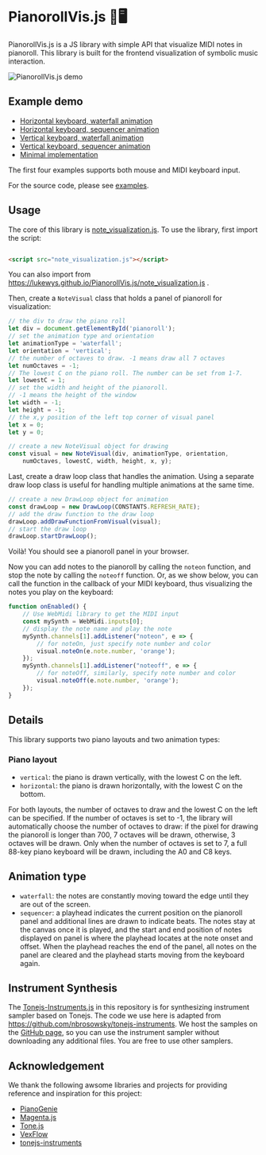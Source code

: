 # PianorollVis.js 🎹🖥️

PianorollVis.js is a JS library with simple API that visualize MIDI notes in pianoroll.
This library is built for the frontend visualization of symbolic music interaction.

![PianorollVis.js demo](./assets/pianorollvisjsDemo.gif)

## Example demo

- [Horizontal keyboard, waterfall animation](https://lukewys.github.io/PianorollVis.js/examples/horizontal-waterfall.html)
- [Horizontal keyboard, sequencer animation](https://lukewys.github.io/PianorollVis.js/examples/horizontal-sequencer.html)
- [Vertical keyboard, waterfall animation](https://lukewys.github.io/PianorollVis.js/examples/vertical-waterfall.html)
- [Vertical keyboard, sequencer animation](https://lukewys.github.io/PianorollVis.js/examples/vertical-sequencer.html)
- [Minimal implementation](https://lukewys.github.io/PianorollVis.js/examples/minimal_example.html)

The first four examples supports both mouse and MIDI keyboard input.

For the source code, please see [examples](./examples).

## Usage

The core of this library is [note_visualization.js](./note_visualization.js).
To use the library, first import the script:

```html

<script src="note_visualization.js"></script>
```

You can also import from https://lukewys.github.io/PianorollVis.js/note_visualization.js .

Then, create a `NoteVisual` class that holds a panel of pianoroll for visualization:

```javascript
// the div to draw the piano roll
let div = document.getElementById('pianoroll');
// set the animation type and orientation
let animationType = 'waterfall';
let orientation = 'vertical';
// the number of octaves to draw. -1 means draw all 7 octaves
let numOctaves = -1;
// The lowest C on the piano roll. The number can be set from 1-7.
let lowestC = 1;
// set the width and height of the pianoroll.
// -1 means the height of the window
let width = -1;
let height = -1;
// the x,y position of the left top corner of visual panel
let x = 0;
let y = 0;

// create a new NoteVisual object for drawing
const visual = new NoteVisual(div, animationType, orientation,
    numOctaves, lowestC, width, height, x, y);
```

Last, create a draw loop class that handles the animation.
Using a separate draw loop class is useful for handling multiple animations at the same time.

```javascript
// create a new DrawLoop object for animation
const drawLoop = new DrawLoop(CONSTANTS.REFRESH_RATE);
// add the draw function to the draw loop
drawLoop.addDrawFunctionFromVisual(visual);
// start the draw loop
drawLoop.startDrawLoop();
```

Voilà! You should see a pianoroll panel in your browser.

Now you can add notes to the pianoroll by calling the `noteon` function,
and stop the note by calling the `noteoff` function.
Or, as we show below, you can call the function in the callback of your MIDI keyboard,
thus visualizing the notes you play on the keyboard:

```javascript
function onEnabled() {
    // Use WebMidi library to get the MIDI input
    const mySynth = WebMidi.inputs[0];
    // display the note name and play the note
    mySynth.channels[1].addListener("noteon", e => {
        // for noteOn, just specify note number and color
        visual.noteOn(e.note.number, 'orange');
    });
    mySynth.channels[1].addListener("noteoff", e => {
        // for noteOff, similarly, specify note number and color
        visual.noteOff(e.note.number, 'orange');
    });
}
```

## Details

This library supports two piano layouts and two animation types:

### Piano layout

- `vertical`: the piano is drawn vertically, with the lowest C on the left.
- `horizontal`: the piano is drawn horizontally, with the lowest C on the bottom.

For both layouts, the number of octaves to draw and the lowest C on the left can be specified.
If the number of octaves is set to -1, the library will automatically choose the number of octaves to draw:
if the pixel for drawing the pianoroll is longer than 700, 7 octaves will be drawn, otherwise, 3 octaves will be drawn.
Only when the number of octaves is set to 7, a full 88-key piano keyboard will be drawn, including the A0 and C8 keys.

## Animation type

- `waterfall`: the notes are constantly moving toward the edge until they are out of the screen.
- `sequencer`: a playhead indicates the current position on the pianoroll panel and additional lines are drawn to
  indicate beats.
  The notes stay at the canvas once it is played, and the start and end position of notes displayed on panel is
  where the playhead locates at the note onset and offset. When the playhead reaches the end of the panel, all notes on
  the panel are cleared and the playhead starts moving from the keyboard again.

## Instrument Synthesis

The [Tonejs-Instruments.js](./Tonejs-Instruments.js) in this repository is for synthesizing instrument sampler based on
Tonejs.
The code we use here is adapted from https://github.com/nbrosowsky/tonejs-instruments.
We host the samples on the [GitHub page](https://github.com/lukewys/lukewys.github.io/tree/master/files/tonejs-samples),
so you can use the instrument sampler without downloading any additional files. 
You are free to use other samplers.

## Acknowledgement

We thank the following awsome libraries and projects for providing reference and inspiration for this project:

- [PianoGenie](https://piano-genie.glitch.me/)
- [Magenta.js](https://github.com/magenta/magenta-js)
- [Tone.js](https://tonejs.github.io/)
- [VexFlow](https://www.vexflow.com/)
- [tonejs-instruments](https://github.com/nbrosowsky/tonejs-instruments)